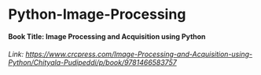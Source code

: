 # Python-Image-Processing

#### Book Title: Image Processing and Acquisition using Python
###### Link: https://www.crcpress.com/Image-Processing-and-Acquisition-using-Python/Chityala-Pudipeddi/p/book/9781466583757
